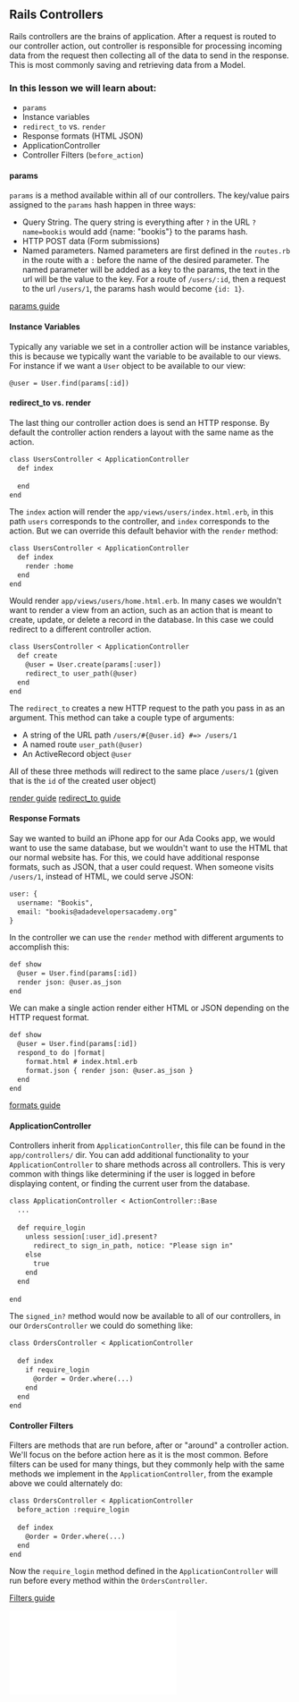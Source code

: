 ## Rails Controllers

Rails controllers are the brains of application. After a request is routed to our controller action, out controller is responsible for processing incoming data from the request then collecting all of the data to send in the response. This is most commonly saving and retrieving data from a Model.

### In this lesson we will learn about:

- `params`
- Instance variables
- `redirect_to` vs. `render`
- Response formats (HTML JSON)
- ApplicationController
- Controller Filters (`before_action`)

#### params

`params` is a method available within all of our controllers. The key/value pairs assigned to the `params` hash happen in three ways:

- Query String. The query string is everything after `?` in the URL `?name=bookis` would add {name: "bookis"} to the params hash.
- HTTP POST data (Form submissions)
- Named parameters. Named parameters are first defined in the `routes.rb` in the route with a `:` before the name of the desired parameter. The named parameter will be added as a key to the params, the text in the url will be the value to the key. For a route of `/users/:id`, then a request to the url `/users/1`, the params hash would become `{id: 1}`.

[params guide](http://guides.rubyonrails.org/action_controller_overview.html#parameters)

#### Instance Variables

Typically any variable we set in a controller action will be instance variables, this is because we typically want the variable to be available to our views. For instance if we want a `User` object to be available to our view:

    @user = User.find(params[:id])

#### redirect_to vs. render

The last thing our controller action does is send an HTTP response. By default the controller action renders a layout with the same name as the action.

    class UsersController < ApplicationController
      def index
    
      end
    end
    
The `index` action will render the `app/views/users/index.html.erb`, in this path `users` corresponds to the controller, and `index` corresponds to the action. But we can override this default behavior with the `render` method:

    class UsersController < ApplicationController
      def index
        render :home
      end
    end

Would render `app/views/users/home.html.erb`. In many cases we wouldn't want to render a view from an action, such as an action that is meant to create, update, or delete a record in the database. In this case we could redirect to a different controller action.

    class UsersController < ApplicationController
      def create
        @user = User.create(params[:user])
        redirect_to user_path(@user)
      end
    end
    
The `redirect_to` creates a new HTTP request to the path you pass in as an argument. This method can take a couple type of arguments:

- A string of the URL path `/users/#{@user.id} #=> /users/1`
- A named route `user_path(@user)`
- An ActiveRecord object `@user`

All of these three methods will redirect to the same place `/users/1` (given that is the `id` of the created user object)
    
[render guide](http://guides.rubyonrails.org/layouts_and_rendering.html#using-render)
[redirect_to guide](http://guides.rubyonrails.org/layouts_and_rendering.html#using-redirect-to)

#### Response Formats

Say we wanted to build an iPhone app for our Ada Cooks app, we would want to use the same database, but we wouldn't want to use the HTML that our normal website has. For this, we could have additional response formats, such as JSON, that a user could request. When someone visits `/users/1`, instead of HTML, we could serve JSON:

    user: {
      username: "Bookis",
      email: "bookis@adadevelopersacademy.org"
    }
    
In the controller we can use the `render` method with different arguments to accomplish this:

    def show
      @user = User.find(params[:id])
      render json: @user.as_json
    end
    
We can make a single action render either HTML or JSON depending on the HTTP request format.

    def show
      @user = User.find(params[:id])
      respond_to do |format|
        format.html # index.html.erb
        format.json { render json: @user.as_json }
      end
    end
    

[formats guide](http://guides.rubyonrails.org/action_controller_overview.html#rendering-xml-and-json-data)

#### ApplicationController

Controllers inherit from `ApplicationController`, this file can be found in the `app/controllers/` dir. You can add additional functionality to your `ApplicationController` to share methods across all controllers. This is very common with things like determining if the user is logged in before displaying content, or finding the current user from the database.

    class ApplicationController < ActionController::Base
      ...
      
      def require_login
        unless session[:user_id].present?
          redirect_to sign_in_path, notice: "Please sign in"
        else
          true
        end
      end
      
    end
    
The `signed_in?` method would now be available to all of our controllers, in our `OrdersController` we could do something like:

    class OrdersController < ApplicationController
      
      def index
        if require_login
          @order = Order.where(...)
        end
      end
    end
    
#### Controller Filters

Filters are methods that are run before, after or "around" a controller action. We'll focus on the before action here as it is the most common. Before filters can be used for many things, but they commonly help with the same methods we implement in the `ApplicationController`, from the example above we could alternately do:

    class OrdersController < ApplicationController
      before_action :require_login
      
      def index
        @order = Order.where(...)
      end
    end
    
Now the `require_login` method defined in the `ApplicationController` will run before every method within the `OrdersController`.

[Filters guide](http://guides.rubyonrails.org/action_controller_overview.html#filters)


![Rails Request Cycle](../resources/rails-request-cycle.pdf)